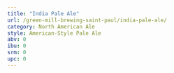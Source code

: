 ```yaml
---
title: "India Pale Ale"
url: /green-mill-brewing-saint-paul/india-pale-ale/
category: North American Ale
style: American-Style Pale Ale
abv: 0
ibu: 0
srm: 0
upc: 0
---
```


